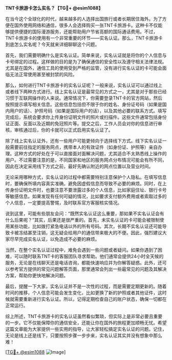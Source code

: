 **TNT卡旅游卡怎么实名？【TG💪+ @esim1088】**

在当今这个全球化的时代，越来越多的人选择出国旅行或者长期居住海外。为了方便在国外使用网络和通信，很多人会选择购买一张TNT卡旅游卡。这种卡不仅能够提供便捷的国际漫游服务，还能帮助用户节省高额的国际通话费用。不过，TNT卡旅游卡的使用有一个非常重要的环节——实名认证。那么，TNT卡旅游卡到底怎么实名呢？今天就来详细聊聊这个问题。

首先，我们需要明确什么是实名认证。简单来说，实名认证就是将你的个人信息与卡号绑定的过程。这样做的目的是为了确保通信的安全性以及遵守相关法律法规。尤其是在国外，通信工具的使用受到严格的监管，没有进行实名认证的卡可能会面临无法正常使用甚至被封禁的风险。

那么，如何进行TNT卡旅游卡的实名认证呢？一般来说，实名认证可以通过线上或者线下两种方式进行。线上实名认证是最常见的方式之一，尤其是对于那些已经习惯于互联网操作的人来说。通常情况下，你需要登录TNT卡的官方网站，然后按照提示填写相关信息。这些信息包括但不限于你的姓名、身份证号码（如果是国内用户的话）、护照号码（如果是国际用户的话），以及其他必要的联系方式。填写完成后，系统会要求你上传身份证明文件的照片或扫描件。这些文件通常包括身份证正面、反面以及近期的免冠照片等。提交之后，工作人员会对你的信息进行审核，审核通过后，你的卡就可以正式启用实名认证了。

除了线上实名认证外，还有一些用户可能更倾向于选择线下方式。线下实名认证一般需要前往指定的服务网点，携带本人的有效证件（如身份证、护照等）亲自办理。这种方式的好处在于可以直接面对面解决问题，尤其适合不太熟悉线上操作的用户。不过需要注意的是，不同国家和地区的服务网点分布情况可能会有所不同，因此在决定采用线下方式之前，最好先确认附近的网点位置以及营业时间。

无论采用哪种方式，实名认证的过程中都需要特别注意保护个人隐私。在填写信息时，要确保所填内容真实准确，避免因虚假信息而导致不必要的麻烦。同时，在上传身份证明文件时，也要注意不要泄露过多的个人信息，比如家庭住址、银行卡号等敏感信息。如果发现有任何可疑的情况，比如要求支付额外费用或者索取过多的个人信息，一定要提高警惕，及时联系官方客服核实情况。

说到这里，可能有些朋友会问：“既然实名认证这么重要，那如果不实名认证会有什么后果呢？”其实，后果还是很严重的。首先，未实名认证的卡可能会被限制使用某些功能，比如拨打紧急电话以外的所有号码。其次，长期不实名认证还可能导致卡被冻结甚至注销，这无疑会给用户的通信带来极大的不便。因此，强烈建议大家尽早完成实名认证，以免造成不必要的麻烦。

当然，在整个实名认证过程中，难免会遇到一些问题或者疑问。如果你遇到了困难，可以随时联系TNT卡的客服团队寻求帮助。他们通常会提供24小时全天候的服务，无论是在线聊天还是电话咨询，都能快速响应并为你解答疑惑。此外，还可以参考官方提供的常见问题解答页面，那里通常会列出一些最常见的问题及其解决方案，帮助你更快地解决问题。

最后，提醒一下大家，实名认证并不是一次性的过程，而是需要定期更新的。随着时间的推移，个人信息可能会发生变化，比如更换了新的护照或者其他证件，这时候就需要重新进行实名认证。所以，记得定期检查自己的账户状态，确保一切都在正常运行。

综上所述，TNT卡旅游卡的实名认证虽然看似繁琐，但实际上是非常必要且重要的一步。它不仅能保障你的通信安全，还能让你在国外的旅程更加顺畅无忧。希望这篇文章能为大家提供一些实用的指导，让大家轻松搞定实名认证的问题。记住，无论是线上还是线下，只要按照步骤一步步来，实名认证其实并没有想象中那么难！

[[TG💪+ @esim1088](https://t.me/s/esim1088) ![Image](https://i.postimg.cc/4NQfJmqS/Snipaste-2025-05-13-00-14-12.png)]